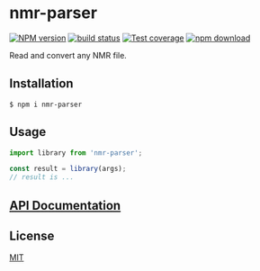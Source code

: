 # nmr-parser

[![NPM version][npm-image]][npm-url]
[![build status][ci-image]][ci-url]
[![Test coverage][codecov-image]][codecov-url]
[![npm download][download-image]][download-url]

Read and convert any NMR file.

## Installation

`$ npm i nmr-parser`

## Usage

```js
import library from 'nmr-parser';

const result = library(args);
// result is ...
```

## [API Documentation](https://cheminfo.github.io/nmr-parser/)

## License

[MIT](./LICENSE)

[npm-image]: https://img.shields.io/npm/v/nmr-parser.svg
[npm-url]: https://www.npmjs.com/package/nmr-parser
[ci-image]: https://github.com/cheminfo/nmr-parser/workflows/Node.js%20CI/badge.svg?branch=master
[ci-url]: https://github.com/cheminfo/nmr-parser/actions?query=workflow%3A%22Node.js+CI%22
[codecov-image]: https://img.shields.io/codecov/c/github/cheminfo/nmr-parser.svg
[codecov-url]: https://codecov.io/gh/cheminfo/nmr-parser
[download-image]: https://img.shields.io/npm/dm/nmr-parser.svg
[download-url]: https://www.npmjs.com/package/nmr-parser
